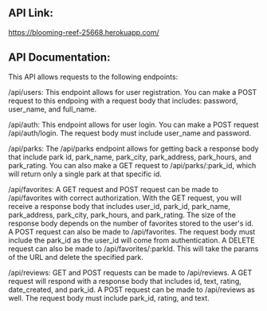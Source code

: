 ## API Link: 

https://blooming-reef-25668.herokuapp.com/

## API Documentation: 

This API allows requests to the following endpoints:

/api/users: This endpoint allows for user registration. You can make a POST request to this endpoing with a request body that includes: password, user_name, and full_name. 

/api/auth: This endpoint allows for user login. You can make a POST request /api/auth/login. The request body must include user_name and password. 

/api/parks: The /api/parks endpoint allows for getting back a response body that include park id, park_name, park_city, park_address, park_hours, and park_rating. You can also make a GET request to /api/parks/:park_id, which will return only a single park at that specific id. 

/api/favorites: A GET request and POST request can be made to /api/favorites with correct authorization. With the GET request, you will receive a response body that includes user_id, park_id, park_name, park_address, park_city, park_hours, and park_rating. The size of the response body depends on the number of favorites stored to the user's id. A POST request can also be made to /api/favorites. The request body must include the park_id as the user_id will come from authentication. A DELETE request can also be made to /api/favorites/:parkId. This will take the params of the URL and delete the specified park. 

/api/reviews: GET and POST requests can be made to /api/reviews. A GET request will respond with a response body that includes id, text, rating, date_created, and park_id. A POST request can be made to /api/reviews as well. The request body must include park_id, rating, and text. 
